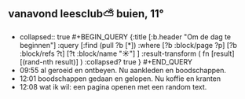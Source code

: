 ## vanavond leesclub⛅ buien, 11°
- collapsed:: true
  #+BEGIN_QUERY 
  {:title [:b.header "Om de dag te beginnen"]
   :query [:find (pull ?b [*])
     :where 
       [?b :block/page ?p]
       [?b :block/refs ?t]
       [?t :block/name "☀️"]
   ]
   :result-transform ( fn [result] [(rand-nth result)] )
   :collapsed? true
  }
  #+END_QUERY
- 09:55 al geroeid en ontbeyen. Nu aankleden en boodschappen.
- 12:01 boodschappen gedaan en gelopen. Nu koffie en kranten
- 12:08 wat ik wil: een pagina openen met een random text.